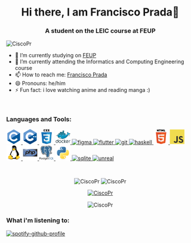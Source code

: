<!--
**CiscoPr/CiscoPr** is a ✨ _special_ ✨ repository because its `README.md` (this file) appears on your GitHub profile.
Here are some ideas to get you started:
- 🔭 I’m currently working on ...
- 🌱 I’m currently learning ...
- 👯 I’m looking to collaborate on ...
- 🤔 I’m looking for help with ...
- 💬 Ask me about ...
- 📫 How to reach me: ...
- 😄 Pronouns: ...
- ⚡ Fun fact: ...
-->


<h1 align="center"> Hi there, I am Francisco Prada👋 </h1>

<h3 align="center"> A student on the LEIC course at FEUP </h3>
<p align="left"> <img src="https://komarev.com/ghpvc/?username=CiscoPr&label=Profile%20views&color=0e75b6&style=flat" alt="CiscoPr" /> </p>

- 🔭 I’m currently studying on <a href="https://sigarra.up.pt/feup/pt/web_page.inicial" target="_blank">FEUP</a><br>
- 🌱 I’m currently attending the Informatics and Computing Engineering course<br>
- 📫 How to reach me: <a href="https://www.linkedin.com/in/francisco-prada-566990222/" target="_blank">Francisco Prada</a><br>
- 😄 Pronouns: he/him<br>
- ⚡ Fun fact: i love watching anime and reading manga :)<br>
<br>

<h3 align="left">Languages and Tools:</h3>
<p align="left"> <a href="https://www.cprogramming.com/" target="_blank" rel="noreferrer"> <img src="https://raw.githubusercontent.com/devicons/devicon/master/icons/c/c-original.svg" alt="c" width="40" height="40"/> </a> <a href="https://www.w3schools.com/cpp/" target="_blank" rel="noreferrer"> <img src="https://raw.githubusercontent.com/devicons/devicon/master/icons/cplusplus/cplusplus-original.svg" alt="cplusplus" width="40" height="40"/> </a> <a href="https://www.w3schools.com/css/" target="_blank" rel="noreferrer"> <img src="https://raw.githubusercontent.com/devicons/devicon/master/icons/css3/css3-original-wordmark.svg" alt="css3" width="40" height="40"/> </a> <a href="https://www.docker.com/" target="_blank" rel="noreferrer"> <img src="https://raw.githubusercontent.com/devicons/devicon/master/icons/docker/docker-original-wordmark.svg" alt="docker" width="40" height="40"/> </a> <a href="https://www.figma.com/" target="_blank" rel="noreferrer"> <img src="https://www.vectorlogo.zone/logos/figma/figma-icon.svg" alt="figma" width="40" height="40"/> </a> <a href="https://flutter.dev" target="_blank" rel="noreferrer"> <img src="https://www.vectorlogo.zone/logos/flutterio/flutterio-icon.svg" alt="flutter" width="40" height="40"/> </a> <a href="https://git-scm.com/" target="_blank" rel="noreferrer"> <img src="https://www.vectorlogo.zone/logos/git-scm/git-scm-icon.svg" alt="git" width="40" height="40"/> </a> <a href="https://www.haskell.org/" target="_blank" rel="noreferrer"> <img src="https://upload.wikimedia.org/wikipedia/commons/1/1c/Haskell-Logo.svg" alt="haskell" width="40" height="40"/> </a> <a href="https://www.w3.org/html/" target="_blank" rel="noreferrer"> <img src="https://raw.githubusercontent.com/devicons/devicon/master/icons/html5/html5-original-wordmark.svg" alt="html5" width="40" height="40"/> </a> <a href="https://developer.mozilla.org/en-US/docs/Web/JavaScript" target="_blank" rel="noreferrer"> <img src="https://raw.githubusercontent.com/devicons/devicon/master/icons/javascript/javascript-original.svg" alt="javascript" width="40" height="40"/> </a> <a href="https://www.linux.org/" target="_blank" rel="noreferrer"> <img src="https://raw.githubusercontent.com/devicons/devicon/master/icons/linux/linux-original.svg" alt="linux" width="40" height="40"/> </a> <a href="https://www.php.net" target="_blank" rel="noreferrer"> <img src="https://raw.githubusercontent.com/devicons/devicon/master/icons/php/php-original.svg" alt="php" width="40" height="40"/> </a> <a href="https://www.postgresql.org" target="_blank" rel="noreferrer"> <img src="https://raw.githubusercontent.com/devicons/devicon/master/icons/postgresql/postgresql-original-wordmark.svg" alt="postgresql" width="40" height="40"/> </a> <a href="https://www.python.org" target="_blank" rel="noreferrer"> <img src="https://raw.githubusercontent.com/devicons/devicon/master/icons/python/python-original.svg" alt="python" width="40" height="40"/> </a> <a href="https://www.sqlite.org/" target="_blank" rel="noreferrer"> <img src="https://www.vectorlogo.zone/logos/sqlite/sqlite-icon.svg" alt="sqlite" width="40" height="40"/> </a> <a href="https://unrealengine.com/" target="_blank" rel="noreferrer"> <img src="https://raw.githubusercontent.com/kenangundogan/fontisto/036b7eca71aab1bef8e6a0518f7329f13ed62f6b/icons/svg/brand/unreal-engine.svg" alt="unreal" width="40" height="40"/> </a> </p>
<br>
<p align = "center">
  <img height="180em" src="https://github-readme-stats.vercel.app/api?username=CiscoPr&show_icons=true&theme=dark&include_all_commits=true&count_private=true" alt="CiscoPr">
  <img height="180em" src="https://github-readme-stats.vercel.app/api/top-langs/?username=CiscoPr&hide=makefile,cmake,tex&layout=compact&theme=dark&include_all_commits=true&count_private=true&show_icons=true" alt="CiscoPr"> 
</p>


<p align="center"> <a href="https://github.com/ryo-ma/github-profile-trophy&theme=dark"><img src="https://github-profile-trophy.vercel.app/?username=CiscoPr" alt="CiscoPr" /></a> </p>

<p align="center"><img align="center" src="https://github-readme-streak-stats.herokuapp.com/?user=CiscoPr&theme=dark" alt="CiscoPr" /></p>


### What i'm listening to: ###

<a align="center"> [![spotify-github-profile](https://spotify-github-profile.vercel.app/api/view?uid=48hrlvvr47v61hfndhed5yfg0&cover_image=true&theme=novatorem&bar_color=53b14f&bar_color_cover=false)](https://spotify-github-profile.vercel.app/api/view?uid=48hrlvvr47v61hfndhed5yfg0&redirect=true) </a>

